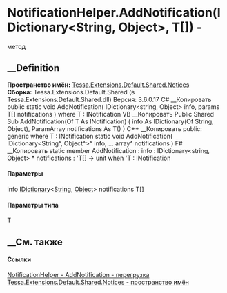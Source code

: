 # NotificationHelper.AddNotification<T>(IDictionary<String, Object>, T[]) -
метод
##  __Definition
 **Пространство имён:**
[Tessa.Extensions.Default.Shared.Notices](N_Tessa_Extensions_Default_Shared_Notices.htm)  
 **Сборка:** Tessa.Extensions.Default.Shared (в
Tessa.Extensions.Default.Shared.dll) Версия: 3.6.0.17
C# __Копировать
     public static void AddNotification<T>(
    	IDictionary<string, Object> info,
    	params T[] notifications
    )
    where T : INotification
VB __Копировать
     Public Shared Sub AddNotification(Of T As INotification) ( 
    	info As IDictionary(Of String, Object),
    	ParamArray notifications As T()
    )
C++ __Копировать
     public:
    generic<typename T>
    where T : INotification
    static void AddNotification(
    	IDictionary<String^, Object^>^ info, 
    	... array<T>^ notifications
    )
F# __Копировать
     static member AddNotification : 
            info : IDictionary<string, Object> * 
            notifications : 'T[] -> unit  when 'T : INotification
#### Параметры
info
[IDictionary](https://learn.microsoft.com/dotnet/api/system.collections.generic.idictionary-2)<[String](https://learn.microsoft.com/dotnet/api/system.string),
[Object](https://learn.microsoft.com/dotnet/api/system.object)>
notifications T[]
#### Параметры типа
T
##  __См. также
#### Ссылки
[NotificationHelper -
](T_Tessa_Extensions_Default_Shared_Notices_NotificationHelper.htm)
[AddNotification -
перегрузка](Overload_Tessa_Extensions_Default_Shared_Notices_NotificationHelper_AddNotification.htm)
[Tessa.Extensions.Default.Shared.Notices - пространство
имён](N_Tessa_Extensions_Default_Shared_Notices.htm)
